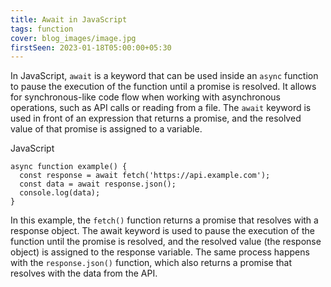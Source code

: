 ```yaml
---
title: Await in JavaScript
tags: function
cover: blog_images/image.jpg
firstSeen: 2023-01-18T05:00:00+05:30
---
```


In JavaScript, `await` is a keyword that can be used inside an `async` function to pause the execution of the function until a promise is resolved. It allows for synchronous-like code flow when working with asynchronous operations, such as API calls or reading from a file. The `await` keyword is used in front of an expression that returns a promise, and the resolved value of that promise is assigned to a variable.

JavaScript
```
async function example() {
  const response = await fetch('https://api.example.com');
  const data = await response.json();
  console.log(data);
}
```
In this example, the `fetch()` function returns a promise that resolves with a response object. The await keyword is used to pause the execution of the function until the promise is resolved, and the resolved value (the response object) is assigned to the response variable. The same process happens with the `response.json()` function, which also returns a promise that resolves with the data from the API.
